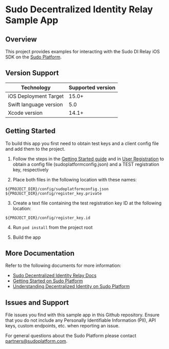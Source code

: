 # Sudo Decentralized Identity Relay Sample App
## Overview

This project provides examples for interacting with the Sudo DI Relay iOS SDK on the [Sudo Platform](https://sudoplatform.com/).

## Version Support

| Technology             | Supported version |
| ---------------------- |-------------------|
| iOS Deployment Target  | 15.0+             |
| Swift language version | 5.0               |
| Xcode version          | 14.1+             |

## Getting Started

To build this app you first need to obtain test keys and a client config file and add them to the project.

1. Follow the steps in the [Getting Started guide](https://docs.sudoplatform.com/guides/getting-started) and in [User Registration](https://docs.sudoplatform.com/guides/users/registration) to obtain a config file (sudoplatformconfig.json) and a TEST registration key, respectively

2. Place both files in the following location with these names:

```
${PROJECT_DIR}/config/sudoplatformconfig.json
${PROJECT_DIR}/config/register_key.private
```

3. Create a text file containing the test registration key ID at the following location:

```
${PROJECT_DIR}/config/register_key.id
```

4. Run `pod install` from the project root

5. Build the app

## More Documentation

Refer to the following documents for more information:

- [Sudo Decentralized Identity Relay Docs](https://docs.sudoplatform.com/sudo-labs/decentralized-identity/relay-sdk)
- [Getting Started on Sudo Platform](https://docs.sudoplatform.com/guides/getting-started)
- [Understanding Decentralized Identity on Sudo Platform](https://docs.sudoplatform.com/sudo-labs/decentralized-identity)

## Issues and Support

File issues you find with this sample app in this Github repository. Ensure that you do not include any Personally Identifiable Information (PII), API keys, custom endpoints, etc. when reporting an issue.

For general questions about the Sudo Platform please contact [partners@sudoplatform.com](mailto:partners@sudoplatform.com).
